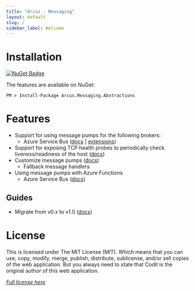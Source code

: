 ```yaml
---
title: "Arcus - Messaging"
layout: default
slug: /
sidebar_label: Welcome
---
```


# Installation

[![NuGet Badge](https://buildstats.info/nuget/Arcus.Messaging.Abstractions)](https://www.nuget.org/packages/Arcus.Messaging.Abstractions/)

The features are available on NuGet:

```shell
PM > Install-Package Arcus.Messaging.Abstractions
```

# Features

- Support for using message pumps for the following brokers:
    - Azure Service Bus ([docs](./features/message-pumps/service-bus.md) | [extensions](./features/service-bus.md))
- Support for exposing TCP health probes to periodically check liveness/readiness of the host ([docs](./features/tcp-health-probe.md))
- Customize message pumps ([docs](./features/message-pumps/customization.md))
    - Fallback message handlers
- Using message pumps with Azure Functions
    - Azure Service Bus ([docs](./features/message-pumps/service-bus-azure-functions.md))

## Guides

* Migrate from v0.x to v1.0 ([docs](./guides/migration-guide-v1.0.md))

# License
This is licensed under The MIT License (MIT). Which means that you can use, copy, modify, merge, publish, distribute, sublicense, and/or sell copies of the web application. But you always need to state that Codit is the original author of this web application.

*[Full license here](https://github.com/arcus-azure/arcus.messaging/blob/master/LICENSE)*
